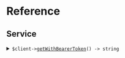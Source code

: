 # Reference
## Service
<details><summary><code>$client-><a href="/Seed/Service/ServiceClient.php">getWithBearerToken</a>() -> string</code></summary>
<dl>
<dd>

#### 📝 Description

<dl>
<dd>

<dl>
<dd>

GET request with custom api key
</dd>
</dl>
</dd>
</dl>

#### 🔌 Usage

<dl>
<dd>

<dl>
<dd>

```php
$client->service->getWithBearerToken(
);
```
</dd>
</dl>
</dd>
</dl>


</dd>
</dl>
</details>
